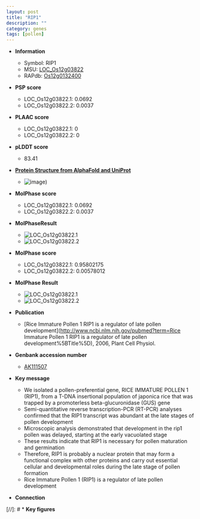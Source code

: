 ```yaml
---
layout: post
title: "RIP1"
description: ""
category: genes
tags: [pollen]
---
```


* **Information**  
    + Symbol: RIP1  
    + MSU: [LOC_Os12g03822](http://rice.plantbiology.msu.edu/cgi-bin/ORF_infopage.cgi?orf=LOC_Os12g03822)  
    + RAPdb: [Os12g0132400](http://rapdb.dna.affrc.go.jp/viewer/gbrowse_details/irgsp1?name=Os12g0132400)  

* **PSP score**  
    + LOC_Os12g03822.1: 0.0692 
    + LOC_Os12g03822.2: 0.0037 

* **PLAAC score**  
    + LOC_Os12g03822.1: 0 
    + LOC_Os12g03822.2: 0 

* **pLDDT score**
    + 83.41

* **[Protein Structure from AlphaFold and UniProt](https://www.uniprot.org/uniprotkb/Q0IQB5/entry#structure)**
    + ![image](https://ricepsp.github.io/images/Q0/AF-Q0IQB5-F1.png))

* **MolPhase score**
    + LOC_Os12g03822.1: 0.0692
    + LOC_Os12g03822.2: 0.0037

* **MolPhaseResult**
    + ![LOC_Os12g03822.1](https://ricepsp.github.io/pictures/LOC_Os12g/LOC_Os12g03822.1.png)
    + ![LOC_Os12g03822.2](https://ricepsp.github.io/pictures/LOC_Os12g/LOC_Os12g03822.2.png)

* **MolPhase score**
    + LOC_Os12g03822.1: 0.95802175
    + LOC_Os12g03822.2: 0.00578012

* **MolPhase Result**
    + ![LOC_Os12g03822.1](https://304243504.github.io/Pictures/LOC_Os12g/LOC_Os12g03822.1.png)
    + ![LOC_Os12g03822.2](https://304243504.github.io/Pictures/LOC_Os12g/LOC_Os12g03822.2.png)

* **Publication**  
    + [Rice Immature Pollen 1 RIP1 is a regulator of late pollen development](http://www.ncbi.nlm.nih.gov/pubmed?term=Rice Immature Pollen 1 RIP1 is a regulator of late pollen development%5BTitle%5D), 2006, Plant Cell Physiol.

* **Genbank accession number**  
    + [AK111507](http://www.ncbi.nlm.nih.gov/nuccore/AK111507)

* **Key message**  
    + We isolated a pollen-preferential gene, RICE IMMATURE POLLEN 1 (RIP1), from a T-DNA insertional population of japonica rice that was trapped by a promoterless beta-glucuronidase (GUS) gene
    + Semi-quantitative reverse transcription-PCR (RT-PCR) analyses confirmed that the RIP1 transcript was abundant at the late stages of pollen development
    + Microscopic analysis demonstrated that development in the rip1 pollen was delayed, starting at the early vacuolated stage
    + These results indicate that RIP1 is necessary for pollen maturation and germination
    + Therefore, RIP1 is probably a nuclear protein that may form a functional complex with other proteins and carry out essential cellular and developmental roles during the late stage of pollen formation
    + Rice Immature Pollen 1 (RIP1) is a regulator of late pollen development

* **Connection**  

[//]: # * **Key figures**  


